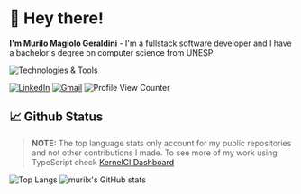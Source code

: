 # 👋 Hey there!

**I'm Murilo Magiolo Geraldini** - I'm a fullstack software developer and I have a bachelor's degree on computer science from UNESP.

<!-- ![Technologies & Tools](https://skillicons.dev/icons?i=js,ts,html,css,tailwind,react,py,django,postgresql,docker,git,c,cpp) -->
![Technologies & Tools](https://skills-icons.vercel.app/api/icons?i=js,ts,html,css,tailwind,react,py,django,pytest,postgresql,docker,git,gh,c,cpp)

[![LinkedIn](https://img.shields.io/badge/-LinkedIn-blue?style=plastic&logo=Linkedin&logoColor=white)](https://www.linkedin.com/in/murilo-magiolo-geraldini-585066198/)
[![Gmail](https://img.shields.io/badge/-Gmail-c14438?style=plastic&logo=Gmail&logoColor=white)](mailto:murilo.geraldini02@gmail.com)
![Profile View Counter](https://komarev.com/ghpvc/?username=murilx&color=green&style=plastic&label=Views)


## 📈 Github Status

> **NOTE:** The top language stats only account for my public repositories and not other contributions I made. To see more of my work using TypeScript check
> [KernelCI Dashboard](https://github.com/kernelci/dashboard)

![Top Langs](https://github-readme-stats.vercel.app/api/top-langs/?username=murilx&size_weight=0.5&count_weight=0.5&langs_count=3&hide=jupyter%20notebook)
![murilx's GitHub stats](https://github-readme-stats.vercel.app/api?username=murilx&show_icons=true&line_height=27)

